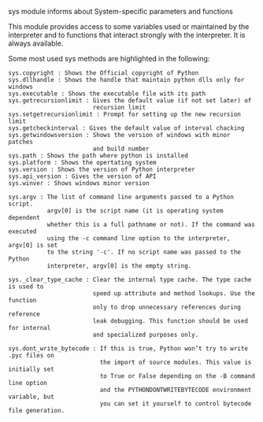sys module informs about System-specific parameters and functions

This module provides access to some variables used or maintained by the
interpreter and to functions that interact strongly with the interpreter.
It is always available.

Some most used sys methods are highlighted in the following:

    sys.copyright : Shows the Official copyright of Python
    sys.dllhandle : Shows the handle that maintain python dlls only for windows
    sys.executable : Shows the executable file with its path
    sys.getrecursionlimit : Gives the default value (if not set later) of
                            recursion limit
    sys.setgetrecursionlimit : Prompt for setting up the new recursion limit
    sys.getcheckinterval : Gives the default value of interval chacking
    sys.getwindowsversion : Shows the version of windows with minor patches
                            and build number
    sys.path : Shows the path where python is installed
    sys.platform : Shows the opertating system
    sys.version : Shows the version of Python interpreter
    sys.api_version : Gives the version of API
    sys.winver : Shows windows minor version 

    sys.argv : The list of command line arguments passed to a Python script.
               argv[0] is the script name (it is operating system dependent
               whether this is a full pathname or not). If the command was executed 
               using the -c command line option to the interpreter, argv[0] is set 
               to the string '-c'. If no script name was passed to the Python 
               interpreter, argv[0] is the empty string.
               
    sys._clear_type_cache : Clear the internal type cache. The type cache is used to 
                            speed up attribute and method lookups. Use the function 
                            only to drop unnecessary references during reference 
                            leak debugging. This function should be used for internal 
                            and specialized purposes only.
                            
    sys.dont_write_bytecode : If this is true, Python won’t try to write .pyc files on 
                              the import of source modules. This value is initially set 
                              to True or False depending on the -B command line option 
                              and the PYTHONDONTWRITEBYTECODE environment variable, but 
                              you can set it yourself to control bytecode file generation.
                              
      

               
             
